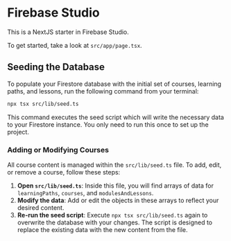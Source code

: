 # Firebase Studio

This is a NextJS starter in Firebase Studio.

To get started, take a look at `src/app/page.tsx`.

## Seeding the Database

To populate your Firestore database with the initial set of courses, learning paths, and lessons, run the following command from your terminal:

```bash
npx tsx src/lib/seed.ts
```

This command executes the seed script which will write the necessary data to your Firestore instance. You only need to run this once to set up the project.

### Adding or Modifying Courses

All course content is managed within the `src/lib/seed.ts` file. To add, edit, or remove a course, follow these steps:

1.  **Open `src/lib/seed.ts`**: Inside this file, you will find arrays of data for `learningPaths`, `courses`, and `modulesAndLessons`.
2.  **Modify the data**: Add or edit the objects in these arrays to reflect your desired content.
3.  **Re-run the seed script**: Execute `npx tsx src/lib/seed.ts` again to overwrite the database with your changes. The script is designed to replace the existing data with the new content from the file.
